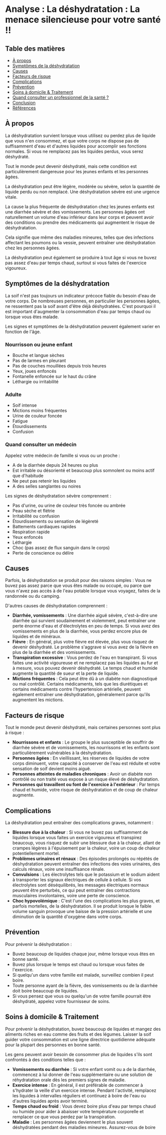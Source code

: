 # Analyse : La déshydratation : La menace silencieuse pour votre santé !!

## Table des matières
- [À propos](#à-propos)
- [Symptômes de la déshydratation](#symptômes-de-la-deshydratation)
- [Causes](#causes)
- [Facteurs de risque](#facteurs-de-risque)
- [Complications](#complications)
- [Prévention](#prévention)
- [Soins à domicile & Traitement](#soins-à-domicile--traitement)
- [Quand consulter un professionnel de la santé ?](#quand-consulter-un-professionnel-de-la-santé-)
- [Conclusion](#conclusion)
- [Références](#références)

## À propos
La déshydratation survient lorsque vous utilisez ou perdez plus de liquide que vous n'en consommez, et que votre corps ne dispose pas de suffisamment d'eau et d'autres liquides pour accomplir ses fonctions normales. Si vous ne remplacez pas les liquides perdus, vous serez déshydraté.

Tout le monde peut devenir déshydraté, mais cette condition est particulièrement dangereuse pour les jeunes enfants et les personnes âgées.

La déshydratation peut être légère, modérée ou sévère, selon la quantité de liquide perdu ou non remplacé. Une déshydratation sévère est une urgence vitale.

La cause la plus fréquente de déshydratation chez les jeunes enfants est une diarrhée sévère et des vomissements. Les personnes âgées ont naturellement un volume d'eau inférieur dans leur corps et peuvent avoir des conditions ou prendre des médicaments qui augmentent le risque de déshydratation.

Cela signifie que même des maladies mineures, telles que des infections affectant les poumons ou la vessie, peuvent entraîner une déshydratation chez les personnes âgées.

La déshydratation peut également se produire à tout âge si vous ne buvez pas assez d'eau par temps chaud, surtout si vous faites de l'exercice vigoureux.

## Symptômes de la déshydratation
La soif n'est pas toujours un indicateur précoce fiable du besoin d'eau de votre corps. De nombreuses personnes, en particulier les personnes âgées, ne ressentent pas la soif avant d'être déjà déshydratées. C'est pourquoi il est important d'augmenter la consommation d'eau par temps chaud ou lorsque vous êtes malade.

Les signes et symptômes de la déshydratation peuvent également varier en fonction de l'âge.

### Nourrisson ou jeune enfant
- Bouche et langue sèches
- Pas de larmes en pleurant
- Pas de couches mouillées depuis trois heures
- Yeux, joues enfoncés
- Fontanelle enfoncée sur le haut du crâne
- Léthargie ou irritabilité

### Adulte
- Soif intense
- Mictions moins fréquentes
- Urine de couleur foncée
- Fatigue
- Étourdissements
- Confusion

### Quand consulter un médecin
Appelez votre médecin de famille si vous ou un proche :
- A de la diarrhée depuis 24 heures ou plus
- Est irritable ou désorienté et beaucoup plus somnolent ou moins actif que d'habitude
- Ne peut pas retenir les liquides
- A des selles sanglantes ou noires

Les signes de déshydratation sévère comprennent :
- Pas d'urine, ou urine de couleur très foncée ou ambrée
- Peau sèche et flétrie
- Irritabilité ou confusion
- Étourdissements ou sensation de légèreté
- Battements cardiaques rapides
- Respiration rapide
- Yeux enfoncés
- Léthargie
- Choc (pas assez de flux sanguin dans le corps)
- Perte de conscience ou délire

## Causes
Parfois, la déshydratation se produit pour des raisons simples : Vous ne buvez pas assez parce que vous êtes malade ou occupé, ou parce que vous n'avez pas accès à de l'eau potable lorsque vous voyagez, faites de la randonnée ou du camping.

D'autres causes de déshydratation comprennent :
- **Diarrhée, vomissements** : Une diarrhée aiguë sévère, c'est-à-dire une diarrhée qui survient soudainement et violemment, peut entraîner une perte énorme d'eau et d'électrolytes en peu de temps. Si vous avez des vomissements en plus de la diarrhée, vous perdez encore plus de liquides et de minéraux.
- **Fièvre** : En général, plus votre fièvre est élevée, plus vous risquez de devenir déshydraté. Le problème s'aggrave si vous avez de la fièvre en plus de la diarrhée et des vomissements.
- **Transpiration excessive** : Vous perdez de l'eau en transpirant. Si vous faites une activité vigoureuse et ne remplacez pas les liquides au fur et à mesure, vous pouvez devenir déshydraté. Le temps chaud et humide augmente la quantité de sueur et la perte de liquide.
- **Mictions fréquentes** : Cela peut être dû à un diabète non diagnostiqué ou mal contrôlé. Certains médicaments, tels que les diurétiques et certains médicaments contre l'hypertension artérielle, peuvent également entraîner une déshydratation, généralement parce qu'ils augmentent les mictions.

## Facteurs de risque
Tout le monde peut devenir déshydraté, mais certaines personnes sont plus à risque :
- **Nourrissons et enfants** : Le groupe le plus susceptible de souffrir de diarrhée sévère et de vomissements, les nourrissons et les enfants sont particulièrement vulnérables à la déshydratation.
- **Personnes âgées** : En vieillissant, les réserves de liquides de votre corps diminuent, votre capacité à conserver de l'eau est réduite et votre sensation de soif devient moins aiguë.
- **Personnes atteintes de maladies chroniques** : Avoir un diabète non contrôlé ou non traité vous expose à un risque élevé de déshydratation.
- **Personnes qui travaillent ou font de l'exercice à l'extérieur** : Par temps chaud et humide, votre risque de déshydratation et de coup de chaleur augmente.

## Complications
La déshydratation peut entraîner des complications graves, notamment :
- **Blessure due à la chaleur** : Si vous ne buvez pas suffisamment de liquides lorsque vous faites un exercice vigoureux et transpirez beaucoup, vous risquez de subir une blessure due à la chaleur, allant de crampes légères à l'épuisement par la chaleur, voire un coup de chaleur potentiellement mortel.
- **Problèmes urinaires et rénaux** : Des épisodes prolongés ou répétés de déshydratation peuvent entraîner des infections des voies urinaires, des calculs rénaux, voire une insuffisance rénale.
- **Convulsions** : Les électrolytes tels que le potassium et le sodium aident à transporter les signaux électriques de cellule à cellule. Si vos électrolytes sont déséquilibrés, les messages électriques normaux peuvent être perturbés, ce qui peut entraîner des contractions musculaires involontaires, voire une perte de conscience.
- **Choc hypovolémique** : C'est l'une des complications les plus graves, et parfois mortelles, de la déshydratation. Il se produit lorsque le faible volume sanguin provoque une baisse de la pression artérielle et une diminution de la quantité d'oxygène dans votre corps.

## Prévention
Pour prévenir la déshydratation :
- Buvez beaucoup de liquides chaque jour, même lorsque vous êtes en bonne santé.
- Buvez plus lorsque le temps est chaud ou lorsque vous faites de l'exercice.
- Si quelqu'un dans votre famille est malade, surveillez combien il peut boire.
- Toute personne ayant de la fièvre, des vomissements ou de la diarrhée doit boire beaucoup de liquides.
- Si vous pensez que vous ou quelqu'un de votre famille pourrait être déshydraté, appelez votre fournisseur de soins.

## Soins à domicile & Traitement
Pour prévenir la déshydratation, buvez beaucoup de liquides et mangez des aliments riches en eau comme des fruits et des légumes. Laisser la soif guider votre consommation est une ligne directrice quotidienne adéquate pour la plupart des personnes en bonne santé.

Les gens peuvent avoir besoin de consommer plus de liquides s'ils sont confrontés à des conditions telles que :
- **Vomissements ou diarrhée** : Si votre enfant vomit ou a de la diarrhée, commencez à lui donner de l'eau supplémentaire ou une solution de réhydratation orale dès les premiers signes de maladie.
- **Exercice intense** : En général, il est préférable de commencer à s'hydrater la veille d'un exercice intense. Pendant l'activité, remplacez les liquides à intervalles réguliers et continuez à boire de l'eau ou d'autres liquides après avoir terminé.
- **Temps chaud ou froid** : Vous devez boire plus d'eau par temps chaud ou humide pour aider à abaisser votre température corporelle et remplacer ce que vous perdez par la transpiration.
- **Maladie** : Les personnes âgées deviennent le plus souvent déshydratées pendant des maladies mineures. Assurez-vous de boire
